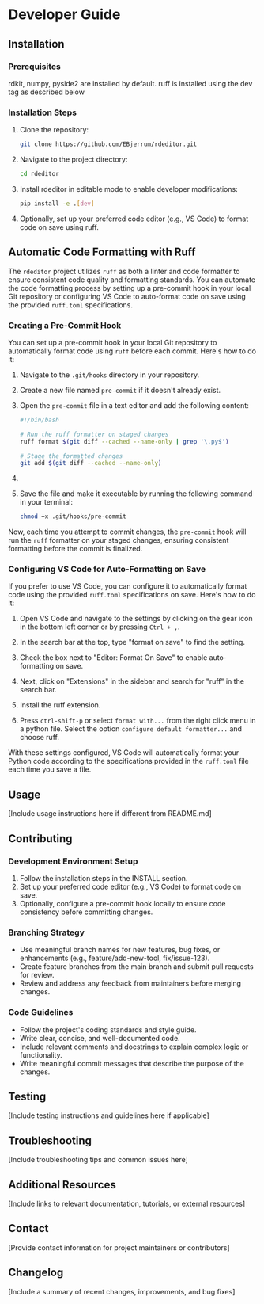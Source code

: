 # Developer Guide

## Installation

### Prerequisites

rdkit, numpy, pyside2 are installed by default.
ruff is installed using the dev tag as described below

### Installation Steps

1. Clone the repository:

   ```bash
   git clone https://github.com/EBjerrum/rdeditor.git
   ```

2. Navigate to the project directory:

   ```bash
   cd rdeditor
   ```

3. Install rdeditor in editable mode to enable developer modifications:

   ```bash
   pip install -e .[dev]
   ```

4. Optionally, set up your preferred code editor (e.g., VS Code) to format code on save using ruff.

## Automatic Code Formatting with Ruff

The `rdeditor` project utilizes `ruff` as both a linter and code formatter to ensure consistent code quality and formatting standards. You can automate the code formatting process by setting up a pre-commit hook in your local Git repository or configuring VS Code to auto-format code on save using the provided `ruff.toml` specifications.

### Creating a Pre-Commit Hook

You can set up a pre-commit hook in your local Git repository to automatically format code using `ruff` before each commit. Here's how to do it:

1. Navigate to the `.git/hooks` directory in your repository.

2. Create a new file named `pre-commit` if it doesn't already exist.

3. Open the `pre-commit` file in a text editor and add the following content:

   ```bash
   #!/bin/bash

   # Run the ruff formatter on staged changes
   ruff format $(git diff --cached --name-only | grep '\.py$')

   # Stage the formatted changes
   git add $(git diff --cached --name-only)
   ```

4.

5. Save the file and make it executable by running the following command in your terminal:

   ```bash
   chmod +x .git/hooks/pre-commit
   ```

Now, each time you attempt to commit changes, the `pre-commit` hook will run the `ruff` formatter on your staged changes, ensuring consistent formatting before the commit is finalized.

### Configuring VS Code for Auto-Formatting on Save

If you prefer to use VS Code, you can configure it to automatically format code using the provided `ruff.toml` specifications on save. Here's how to do it:

1. Open VS Code and navigate to the settings by clicking on the gear icon in the bottom left corner or by pressing `Ctrl + ,`.

2. In the search bar at the top, type "format on save" to find the setting.

3. Check the box next to "Editor: Format On Save" to enable auto-formatting on save.

4. Next, click on "Extensions" in the sidebar and search for "ruff" in the search bar.

5. Install the ruff extension.

6. Press `ctrl-shift-p` or select `format with...` from the right click menu in a python file. Select the option `configure default formatter...` and choose ruff.

With these settings configured, VS Code will automatically format your Python code according to the specifications provided in the `ruff.toml` file each time you save a file.

## Usage

[Include usage instructions here if different from README.md]

## Contributing

### Development Environment Setup

1. Follow the installation steps in the INSTALL section.
2. Set up your preferred code editor (e.g., VS Code) to format code on save.
3. Optionally, configure a pre-commit hook locally to ensure code consistency before committing changes.

### Branching Strategy

- Use meaningful branch names for new features, bug fixes, or enhancements (e.g., feature/add-new-tool, fix/issue-123).
- Create feature branches from the main branch and submit pull requests for review.
- Review and address any feedback from maintainers before merging changes.

### Code Guidelines

- Follow the project's coding standards and style guide.
- Write clear, concise, and well-documented code.
- Include relevant comments and docstrings to explain complex logic or functionality.
- Write meaningful commit messages that describe the purpose of the changes.

## Testing

[Include testing instructions and guidelines here if applicable]

## Troubleshooting

[Include troubleshooting tips and common issues here]

## Additional Resources

[Include links to relevant documentation, tutorials, or external resources]

## Contact

[Provide contact information for project maintainers or contributors]

## Changelog

[Include a summary of recent changes, improvements, and bug fixes]
